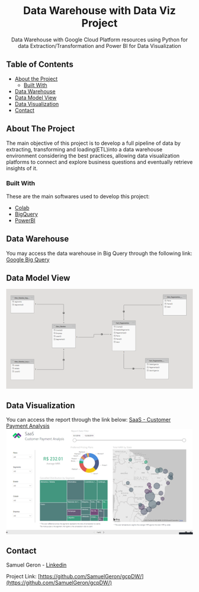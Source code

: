 <!-- PROJECT LOGO -->
<br />
<p align="center">

  <h1 align="center">Data Warehouse with Data Viz Project</h1>

  <p align="center">
    Data Warehouse with Google Cloud Platform resources using Python for data Extraction/Transformation and Power BI for Data Visualization
  </p>
</p>

<!-- TABLE OF CONTENTS -->
## Table of Contents

* [About the Project](#about-the-project)
  * [Built With](#built-with)
* [Data Warehouse](#data-warehouse)
* [Data Model View](#data-model-view)
* [Data Visualization](#data-visualization)
* [Contact](#contact)


<!-- ABOUT THE PROJECT -->
## About The Project

The main objective of this project is to develop a full pipeline of data by extracting, transforming and loading(ETL)into a data warehouse environment considering the best practices, allowing data visualization platforms to connect and explore business questions and eventually retrieve insights of it.

### Built With
These are the main softwares used to develop this project:
* [Colab](https://colab.research.google.com/)
* [BigQuery](https://cloud.google.com/bigquery)
* [PowerBI](https://powerbi.microsoft.com/en-us/)


## Data Warehouse
You may access the data warehouse in Big Query through the following link:
[Google Big Query](https://console.cloud.google.com/bigquery?project=animated-falcon-292800)

## Data Model View
![alt text](https://github.com/SamuelGeron/gcpDW/blob/main/img/DW%20-%20Data%20Model.PNG?raw=true)


## Data Visualization
You can access the report through the link below:
[SaaS - Customer Payment Analysis](https://app.powerbi.com/view?r=eyJrIjoiNjMwM2JlYjktZmEyMC00NjZkLTkyMjQtYjFmY2VlOTRlNDI5IiwidCI6ImU1OTFmYzZlLWM0NWMtNDhjNS1hNDAzLTVlYTU5MjNlM2E1NCIsImMiOjR9)
![Preview](https://github.com/SamuelGeron/gcpDW/blob/main/img/Data%20Visualization.PNG?raw=true)

<!-- CONTACT -->
## Contact

Samuel Geron - [Linkedin](https://bit.ly/SamuelGeronLinkedIn)

Project Link: [https://github.com/SamuelGeron/gcpDW/](https://github.com/SamuelGeron/gcpDW/)
